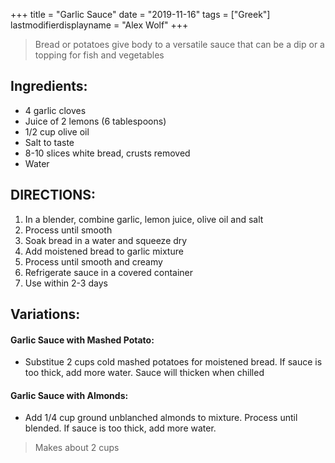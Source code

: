 +++
title = "Garlic Sauce"
date = "2019-11-16"
tags = ["Greek"]
lastmodifierdisplayname = "Alex Wolf"
+++

> Bread or potatoes give body to a versatile sauce that can be a dip or a topping for fish and vegetables

## Ingredients:

* 4 garlic cloves
* Juice of 2 lemons (6 tablespoons)
* 1/2 cup olive oil
* Salt to taste
* 8-10 slices white bread, crusts removed
* Water

## DIRECTIONS:

1. In a blender, combine garlic, lemon juice, olive oil and salt
2. Process until smooth
3. Soak bread in a water and squeeze dry
4. Add moistened bread to garlic mixture
5. Process until smooth and creamy
6. Refrigerate sauce in a covered container
7. Use within 2-3 days

## Variations:

#### Garlic Sauce with Mashed Potato:
* Substitue 2 cups cold mashed potatoes for moistened bread. If sauce is too thick, add more water. Sauce will thicken when chilled

#### Garlic Sauce with Almonds:
* Add 1/4 cup ground unblanched almonds to mixture. Process until blended.  If sauce is too thick, add more water.

> Makes about 2 cups
